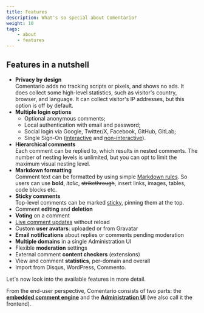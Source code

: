 ```yaml
---
title: Features
description: What's so special about Comentario?
weight: 10
tags:
    - about
    - features
---
```


## Features in a nutshell

* **Privacy by design**\
  Comentario adds no tracking scripts or pixels, and shows no ads. It does collect some high-level statistics, such as visitor's country, browser, and language. It can collect visitor's IP addresses, but this option is off by default.
* **Multiple login options**
    * Optional anonymous comments;
    * Local authentication with email and password;
    * Social login via Google, Twitter/X, Facebook, GitHub, GitLab;
    * Single Sign-On ([interactive](/configuration/frontend/domain/authentication/sso/interactive) and [non-interactive](/configuration/frontend/domain/authentication/sso/non-interactive)).
* **Hierarchical comments**\
  Each comment can be replied to, which results in nested comments. The number of nesting levels is unlimited, but you can opt to limit the maximum visual nesting level. 
* **Markdown formatting**\
  Comment text can be formatted by using simple [Markdown rules](/kb/markdown). So users can use **bold**, *italic*, ~~strikethrough~~, insert links, images, tables, code blocks etc.
* **Sticky comments**\
  Top-level comments can be marked [sticky](/kb/sticky-comment), pinning them at the top.
* Comment **editing** and **deletion**
* **Voting** on a comment
* [Live comment updates](/kb/live-update) without reload
* Custom **user avatars**: uploaded or from Gravatar
* **Email notifications** about replies or comments pending moderation
* **Multiple domains** in a single Administration UI
* Flexible **moderation** settings
* External comment **content checkers** (extensions)
* View and comment **statistics**, per-domain and overall
* Import from Disqus, WordPress, Commento.

Let's now look into the available features in more detail.

From the end-user perspective, Comentario consists of two parts: the **[embedded comment engine](embedded)** and the **[Administration UI](admin-ui)** (we also call it the frontend). 
